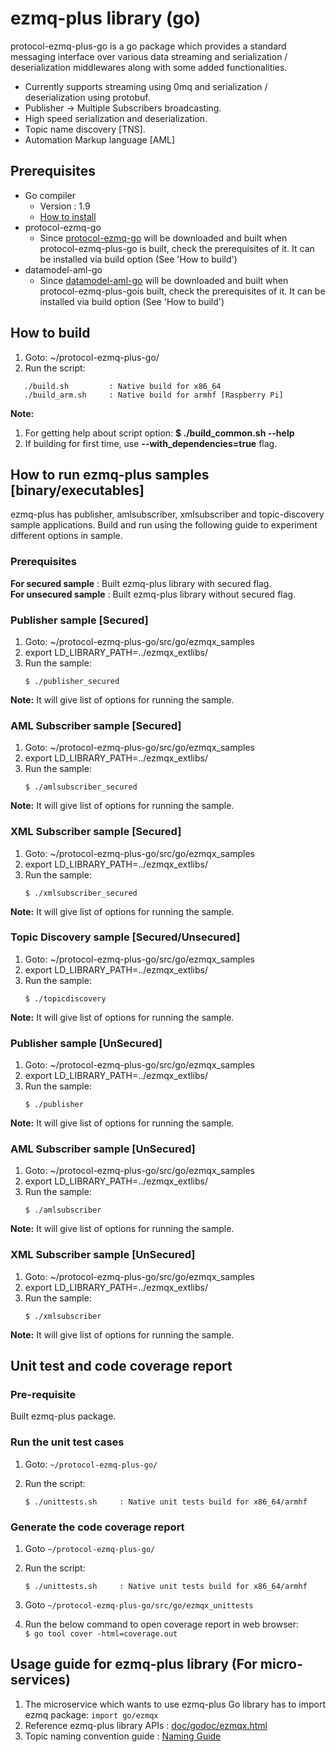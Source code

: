 # ezmq-plus library (go)

protocol-ezmq-plus-go is a go package which provides a standard messaging interface over various data streaming
and serialization / deserialization middlewares along with some added functionalities.</br>
  - Currently supports streaming using 0mq and serialization / deserialization using protobuf.
  - Publisher -> Multiple Subscribers broadcasting.
  - High speed serialization and deserialization.
  - Topic name discovery [TNS]. 
  - Automation Markup language [AML]

## Prerequisites ##
- Go compiler
  - Version : 1.9
  - [How to install](https://golang.org/doc/install)
- protocol-ezmq-go
  - Since [protocol-ezmq-go](https://github.com/edgexfoundry-holding/protocol-ezmq-go) will be downloaded and built when protocol-ezmq-plus-go is built, check the prerequisites of it. It can be installed via build option (See 'How to build')
- datamodel-aml-go
  - Since [datamodel-aml-go](https://github.com/edgexfoundry-holding/datamodel-aml-go) will be downloaded and built when protocol-ezmq-plus-gois built, check the prerequisites of it. It can be installed via build option (See 'How to build')

## How to build ##
1. Goto: ~/protocol-ezmq-plus-go/
2. Run the script:

```
   ./build.sh         : Native build for x86_64
   ./build_arm.sh     : Native build for armhf [Raspberry Pi]
```
   
**Note:** </br>
1. For getting help about script option: **$ ./build_common.sh --help** </br>
2. If building for first time, use **--with_dependencies=true** flag.

## How to run ezmq-plus samples [binary/executables] ##
ezmq-plus has publisher, amlsubscriber, xmlsubscriber and topic-discovery sample applications. Build and run using the following guide to experiment different options in sample.

### Prerequisites ###
 **For secured sample** : Built ezmq-plus library with secured flag.</br>
 **For unsecured sample** : Built ezmq-plus library without secured flag.</br>

### Publisher sample [Secured] ###
1. Goto: ~/protocol-ezmq-plus-go/src/go/ezmqx_samples
2. export LD_LIBRARY_PATH=../ezmqx_extlibs/
3. Run the sample:
    ```
    $ ./publisher_secured
    ```
**Note:** It will give list of options for running the sample. 

### AML Subscriber sample [Secured] ###
1. Goto: ~/protocol-ezmq-plus-go/src/go/ezmqx_samples
2. export LD_LIBRARY_PATH=../ezmqx_extlibs/
3. Run the sample:
    ```
    $ ./amlsubscriber_secured
    ```
**Note:** It will give list of options for running the sample.  

### XML Subscriber sample [Secured] ###
1. Goto: ~/protocol-ezmq-plus-go/src/go/ezmqx_samples
2. export LD_LIBRARY_PATH=../ezmqx_extlibs/
3. Run the sample:
    ```
    $ ./xmlsubscriber_secured
    ```
**Note:** It will give list of options for running the sample. 
 
### Topic Discovery sample [Secured/Unsecured] ###
1. Goto: ~/protocol-ezmq-plus-go/src/go/ezmqx_samples
2. export LD_LIBRARY_PATH=../ezmqx_extlibs/
3. Run the sample:
    ```
    $ ./topicdiscovery
    ```
**Note:** It will give list of options for running the sample. 

### Publisher sample [UnSecured]  ###
1. Goto: ~/protocol-ezmq-plus-go/src/go/ezmqx_samples
2. export LD_LIBRARY_PATH=../ezmqx_extlibs/
3. Run the sample:
    ```
    $ ./publisher
    ```
**Note:** It will give list of options for running the sample. 

### AML Subscriber sample [UnSecured]  ###
1. Goto: ~/protocol-ezmq-plus-go/src/go/ezmqx_samples
2. export LD_LIBRARY_PATH=../ezmqx_extlibs/
3. Run the sample:
    ```
    $ ./amlsubscriber
    ```
**Note:** It will give list of options for running the sample.  

### XML Subscriber sample [UnSecured]  ###
1. Goto: ~/protocol-ezmq-plus-go/src/go/ezmqx_samples
2. export LD_LIBRARY_PATH=../ezmqx_extlibs/
3. Run the sample:
    ```
    $ ./xmlsubscriber
    ```
**Note:** It will give list of options for running the sample. 

## Unit test and code coverage report

### Pre-requisite
Built ezmq-plus package.

### Run the unit test cases
1. Goto:  `~/protocol-ezmq-plus-go/`
2. Run the script:

   ```
   $ ./unittests.sh     : Native unit tests build for x86_64/armhf
   ```

### Generate the code coverage report
1. Goto `~/protocol-ezmq-plus-go/` </br>
2. Run the script:

   ```
   $ ./unittests.sh     : Native unit tests build for x86_64/armhf
   ```
3. Goto `~/protocol-ezmq-plus-go/src/go/ezmqx_unittests` </br>
4. Run the below command to open coverage report in web browser: </br>
     `$ go tool cover -html=coverage.out`

## Usage guide for ezmq-plus library (For micro-services) ##
1. The microservice which wants to use ezmq-plus Go library has to import ezmq package:
    `import go/ezmqx`
2. Reference ezmq-plus library APIs : [doc/godoc/ezmqx.html](doc/godoc/ezmqx.html)
3. Topic naming convention guide : [Naming Guide](https://github.com/mgjeong/protocol-ezmq-plus-cpp/blob/master/TOPIC_NAMING_CONVENTION.md)
